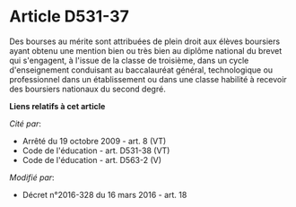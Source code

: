 # Article D531-37

Des bourses au mérite sont attribuées de plein droit aux élèves boursiers ayant obtenu une mention bien ou très bien au
diplôme national du brevet qui s'engagent, à l'issue de la classe de troisième, dans un cycle d'enseignement conduisant au
baccalauréat général, technologique ou professionnel dans un établissement ou dans une classe habilité à recevoir des
boursiers nationaux du second degré.

**Liens relatifs à cet article**

_Cité par_:

  - Arrêté du 19 octobre 2009 - art. 8 (VT)
  - Code de l'éducation - art. D531-38 (VT)
  - Code de l'éducation - art. D563-2 (V)

_Modifié par_:

  - Décret n°2016-328 du 16 mars 2016 - art. 18
